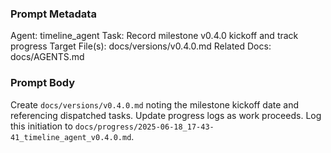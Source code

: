 ### Prompt Metadata
Agent: timeline_agent
Task: Record milestone v0.4.0 kickoff and track progress
Target File(s): docs/versions/v0.4.0.md
Related Docs: docs/AGENTS.md

### Prompt Body
Create `docs/versions/v0.4.0.md` noting the milestone kickoff date and referencing dispatched tasks. Update progress logs as work proceeds. Log this initiation to `docs/progress/2025-06-18_17-43-41_timeline_agent_v0.4.0.md`.
